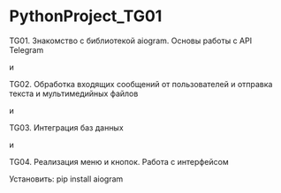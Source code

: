 # PythonProject_TG01
TG01. Знакомство с библиотекой aiogram. Основы работы с API Telegram
<p>и </p>
TG02. Обработка входящих сообщений от пользователей и отправка текста и мультимедийных файлов
<p>и </p>

TG03. Интеграция баз данных
<p>и </p>

TG04. Реализация меню и кнопок. Работа с интерфейсом

Установить:
pip install aiogram